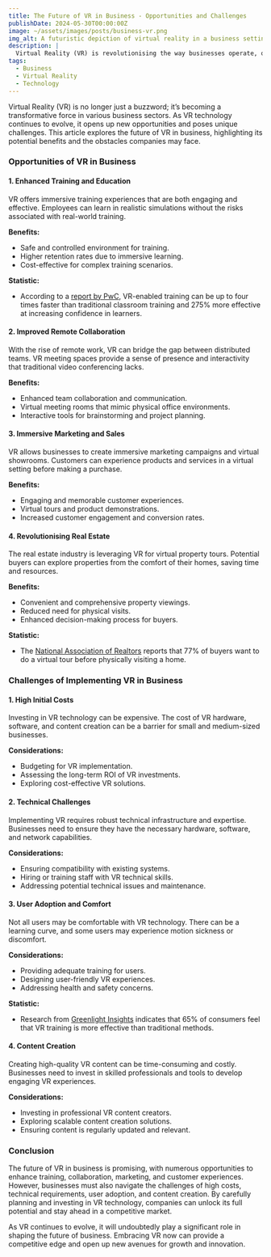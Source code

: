 ```yaml
---
title: The Future of VR in Business - Opportunities and Challenges
publishDate: 2024-05-30T00:00:00Z
image: ~/assets/images/posts/business-vr.png
img_alt: A futuristic depiction of virtual reality in a business setting
description: |
  Virtual Reality (VR) is revolutionising the way businesses operate, offering new opportunities and presenting unique challenges. Explore how VR can transform various business sectors and the hurdles that need to be overcome.
tags:
  - Business
  - Virtual Reality
  - Technology
---
```


Virtual Reality (VR) is no longer just a buzzword; it’s becoming a transformative force in various business sectors. As VR technology continues to evolve, it opens up new opportunities and poses unique challenges. This article explores the future of VR in business, highlighting its potential benefits and the obstacles companies may face.

### Opportunities of VR in Business

#### 1. Enhanced Training and Education

VR offers immersive training experiences that are both engaging and effective. Employees can learn in realistic simulations without the risks associated with real-world training.

**Benefits:**
- Safe and controlled environment for training.
- Higher retention rates due to immersive learning.
- Cost-effective for complex training scenarios.

**Statistic:**
- According to a [report by PwC](https://www.pwc.com.au/digitalpulse/virtual-reality-vr-training.html), VR-enabled training can be up to four times faster than traditional classroom training and 275% more effective at increasing confidence in learners.

#### 2. Improved Remote Collaboration

With the rise of remote work, VR can bridge the gap between distributed teams. VR meeting spaces provide a sense of presence and interactivity that traditional video conferencing lacks.

**Benefits:**
- Enhanced team collaboration and communication.
- Virtual meeting rooms that mimic physical office environments.
- Interactive tools for brainstorming and project planning.

#### 3. Immersive Marketing and Sales

VR allows businesses to create immersive marketing campaigns and virtual showrooms. Customers can experience products and services in a virtual setting before making a purchase.

**Benefits:**
- Engaging and memorable customer experiences.
- Virtual tours and product demonstrations.
- Increased customer engagement and conversion rates.

#### 4. Revolutionising Real Estate

The real estate industry is leveraging VR for virtual property tours. Potential buyers can explore properties from the comfort of their homes, saving time and resources.

**Benefits:**
- Convenient and comprehensive property viewings.
- Reduced need for physical visits.
- Enhanced decision-making process for buyers.

**Statistic:**
- The [National Association of Realtors](https://www.linkedin.com/pulse/transforming-real-estate-impact-virtual-reality-technology-gl47f/) reports that 77% of buyers want to do a virtual tour before physically visiting a home.

### Challenges of Implementing VR in Business

#### 1. High Initial Costs

Investing in VR technology can be expensive. The cost of VR hardware, software, and content creation can be a barrier for small and medium-sized businesses.

**Considerations:**
- Budgeting for VR implementation.
- Assessing the long-term ROI of VR investments.
- Exploring cost-effective VR solutions.

#### 2. Technical Challenges

Implementing VR requires robust technical infrastructure and expertise. Businesses need to ensure they have the necessary hardware, software, and network capabilities.

**Considerations:**
- Ensuring compatibility with existing systems.
- Hiring or training staff with VR technical skills.
- Addressing potential technical issues and maintenance.

#### 3. User Adoption and Comfort

Not all users may be comfortable with VR technology. There can be a learning curve, and some users may experience motion sickness or discomfort.

**Considerations:**
- Providing adequate training for users.
- Designing user-friendly VR experiences.
- Addressing health and safety concerns.

**Statistic:**
- Research from [Greenlight Insights](https://www.linkedin.com/pulse/effectiveness-immersive-experiences-retail-adi-stephan-ivfnc/) indicates that 65% of consumers feel that VR training is more effective than traditional methods.

#### 4. Content Creation

Creating high-quality VR content can be time-consuming and costly. Businesses need to invest in skilled professionals and tools to develop engaging VR experiences.

**Considerations:**
- Investing in professional VR content creators.
- Exploring scalable content creation solutions.
- Ensuring content is regularly updated and relevant.

### Conclusion

The future of VR in business is promising, with numerous opportunities to enhance training, collaboration, marketing, and customer experiences. However, businesses must also navigate the challenges of high costs, technical requirements, user adoption, and content creation. By carefully planning and investing in VR technology, companies can unlock its full potential and stay ahead in a competitive market.

As VR continues to evolve, it will undoubtedly play a significant role in shaping the future of business. Embracing VR now can provide a competitive edge and open up new avenues for growth and innovation.
